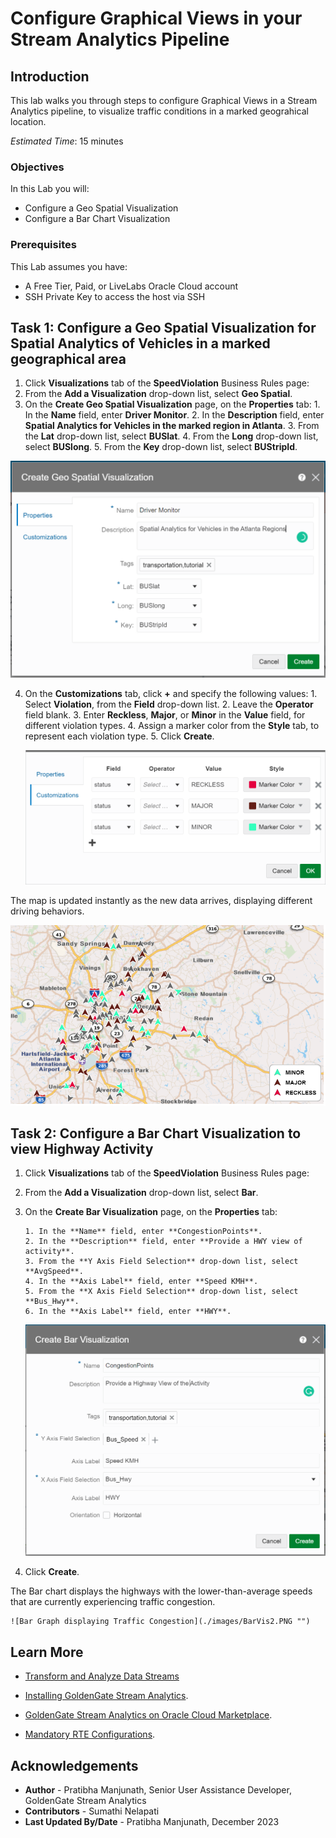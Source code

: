 
# Configure Graphical Views in your Stream Analytics Pipeline

## Introduction

This lab walks you through steps to configure Graphical Views in a Stream Analytics pipeline, to visualize traffic conditions in a marked geograhical location.


*Estimated Time*: 15 minutes

### Objectives
In this Lab you will:
- Configure a Geo Spatial Visualization
- Configure a Bar Chart Visualization

### Prerequisites
This Lab assumes you have:
- A Free Tier, Paid, or LiveLabs Oracle Cloud account
- SSH Private Key to access the host via SSH

## **Task 1:** Configure a Geo Spatial Visualization for Spatial Analytics of Vehicles in a marked geographical area
1. Click **Visualizations** tab of the **SpeedViolation** Business Rules page:
2. From the **Add a Visualization** drop-down list, select **Geo Spatial**.
3. On the **Create Geo Spatial Visualization** page, on the **Properties** tab:
       1. In the **Name** field, enter **Driver Monitor**.
       2. In the **Description** field, enter **Spatial Analytics for Vehicles in the marked region in Atlanta**.
       3. From the **Lat** drop-down list, select **BUSlat**.
       4. From the **Long** drop-down list, select **BUSlong**.
       5. From the **Key** drop-down list, select **BUStripId**.

 ![Geo Spatial Visualization Parameters](./images/GeoSpat.PNG "") 

4. On the **Customizations** tab, click **+** and specify the following values:
       1. Select **Violation**, from the **Field** drop-down list.
       2. Leave the **Operator** field blank.
       3. Enter **Reckless**, **Major**, or **Minor** in the **Value** field, for different violation types.
       4. Assign a marker color from the **Style** tab, to represent each violation type.
       5. Click **Create**.

    ![Geo Spatial Visualization Speed Violation Type](./images/GeoSpatCust.PNG "")

The map is updated instantly as the new data arrives, displaying different driving behaviors.
    
![Geo Spatial Visualization](./images/CustMap.PNG "")

## **Task 2:** Configure a Bar Chart Visualization to view Highway Activity 

1. Click **Visualizations** tab of the **SpeedViolation** Business Rules page:
2. From the **Add a Visualization** drop-down list, select **Bar**.
3. On the **Create Bar Visualization** page, on the **Properties** tab:

       1. In the **Name** field, enter **CongestionPoints**.
       2. In the **Description** field, enter **Provide a HWY view of activity**.
       3. From the **Y Axis Field Selection** drop-down list, select **AvgSpeed**.
       4. In the **Axis Label** field, enter **Speed KMH**.
       5. From the **X Axis Field Selection** drop-down list, select **Bus_Hwy**.
       6. In the **Axis Label** field, enter **HWY**.

    ![Create Bar Visualization](./images/BarVis.PNG "")      

4. Click **Create**.
  
 The Bar chart displays the highways with the lower-than-average speeds that are currently experiencing traffic congestion.

    ![Bar Graph displaying Traffic Congestion](./images/BarVis2.PNG "")

## Learn More

* [Transform and Analyze Data Streams](https://docs.oracle.com/en/middleware/fusion-middleware/osa/19.1/using/creating-pipeline-transform-and-analyze-data-streams.html#GUID-9DB9B57A-1095-4557-ACB9-816A696EB121)

* [Installing GoldenGate Stream Analytics](https://docs.oracle.com/en/middleware/fusion-middleware/osa/19.1/using/install-and-upgrade.html#GUID-A687DFF0-728A-4071-947A-F3E90ABF65F6).

* [GoldenGate Stream Analytics on Oracle Cloud Marketplace](https://docs.oracle.com/en/middleware/fusion-middleware/osa/19.1/osamp/getting-started-goldengate-stream-analytics-oci.html#GUID-B488861E-1C43-4177-A1F8-40F8E44754AD).

* [Mandatory RTE Configurations](https://docs.oracle.com/en/middleware/fusion-middleware/osa/19.1/using/configuring-runtime-environment.html#GUID-EB33DDFD-7444-434D-8944-059564A453FD).

## Acknowledgements
* **Author** - Pratibha Manjunath, Senior User Assistance Developer, GoldenGate Stream Analytics
* **Contributors** - Sumathi Nelapati
* **Last Updated By/Date** - Pratibha Manjunath, December 2023